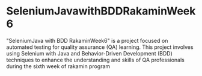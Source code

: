 # SeleniumJavawithBDDRakaminWeek6
"SeleniumJava with BDD RakaminWeek6" is a project focused on automated testing for quality assurance (QA) learning. This project involves using Selenium with Java and Behavior-Driven Development (BDD) techniques to enhance the understanding and skills of QA professionals during the sixth week of rakamin program
